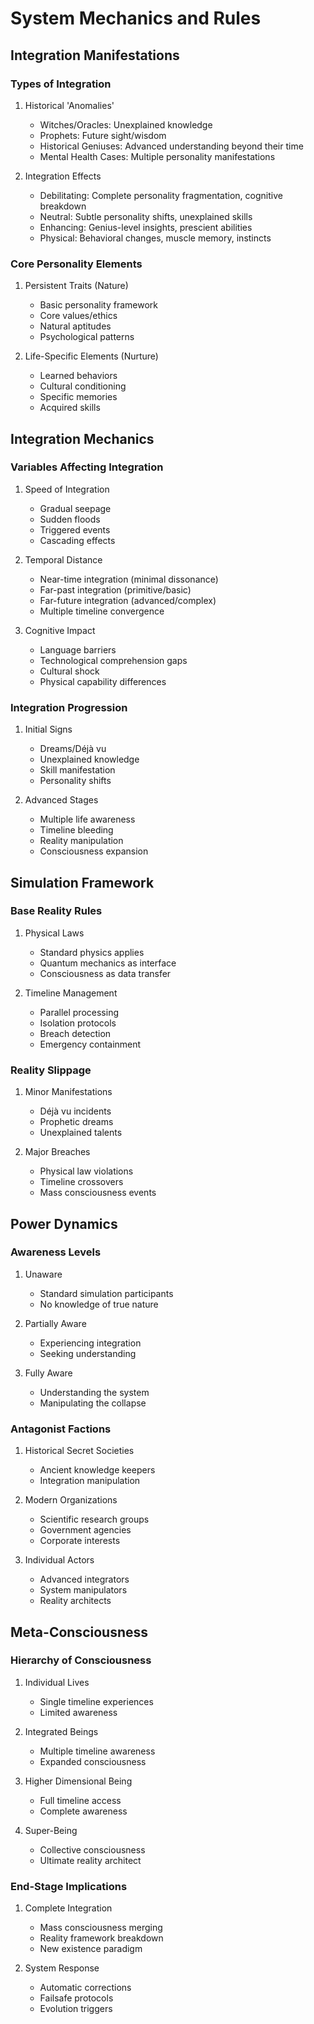 # System Mechanics and Rules

## Integration Manifestations

### Types of Integration
1. Historical 'Anomalies'
   - Witches/Oracles: Unexplained knowledge
   - Prophets: Future sight/wisdom
   - Historical Geniuses: Advanced understanding beyond their time
   - Mental Health Cases: Multiple personality manifestations

2. Integration Effects
   - Debilitating: Complete personality fragmentation, cognitive breakdown
   - Neutral: Subtle personality shifts, unexplained skills
   - Enhancing: Genius-level insights, prescient abilities
   - Physical: Behavioral changes, muscle memory, instincts

### Core Personality Elements
1. Persistent Traits (Nature)
   - Basic personality framework
   - Core values/ethics
   - Natural aptitudes
   - Psychological patterns

2. Life-Specific Elements (Nurture)
   - Learned behaviors
   - Cultural conditioning
   - Specific memories
   - Acquired skills

## Integration Mechanics

### Variables Affecting Integration
1. Speed of Integration
   - Gradual seepage
   - Sudden floods
   - Triggered events
   - Cascading effects

2. Temporal Distance
   - Near-time integration (minimal dissonance)
   - Far-past integration (primitive/basic)
   - Far-future integration (advanced/complex)
   - Multiple timeline convergence

3. Cognitive Impact
   - Language barriers
   - Technological comprehension gaps
   - Cultural shock
   - Physical capability differences

### Integration Progression
1. Initial Signs
   - Dreams/Déjà vu
   - Unexplained knowledge
   - Skill manifestation
   - Personality shifts

2. Advanced Stages
   - Multiple life awareness
   - Timeline bleeding
   - Reality manipulation
   - Consciousness expansion

## Simulation Framework

### Base Reality Rules
1. Physical Laws
   - Standard physics applies
   - Quantum mechanics as interface
   - Consciousness as data transfer

2. Timeline Management
   - Parallel processing
   - Isolation protocols
   - Breach detection
   - Emergency containment

### Reality Slippage
1. Minor Manifestations
   - Déjà vu incidents
   - Prophetic dreams
   - Unexplained talents

2. Major Breaches
   - Physical law violations
   - Timeline crossovers
   - Mass consciousness events

## Power Dynamics

### Awareness Levels
1. Unaware
   - Standard simulation participants
   - No knowledge of true nature

2. Partially Aware
   - Experiencing integration
   - Seeking understanding

3. Fully Aware
   - Understanding the system
   - Manipulating the collapse

### Antagonist Factions
1. Historical Secret Societies
   - Ancient knowledge keepers
   - Integration manipulation

2. Modern Organizations
   - Scientific research groups
   - Government agencies
   - Corporate interests

3. Individual Actors
   - Advanced integrators
   - System manipulators
   - Reality architects

## Meta-Consciousness

### Hierarchy of Consciousness
1. Individual Lives
   - Single timeline experiences
   - Limited awareness

2. Integrated Beings
   - Multiple timeline awareness
   - Expanded consciousness

3. Higher Dimensional Being
   - Full timeline access
   - Complete awareness

4. Super-Being
   - Collective consciousness
   - Ultimate reality architect

### End-Stage Implications
1. Complete Integration
   - Mass consciousness merging
   - Reality framework breakdown
   - New existence paradigm

2. System Response
   - Automatic corrections
   - Failsafe protocols
   - Evolution triggers